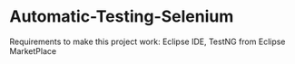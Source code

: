 # Automatic-Testing-Selenium
Requirements to make this project work: Eclipse IDE, TestNG from Eclipse MarketPlace
